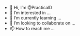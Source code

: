 - 👋 Hi, I’m @PracticalD
- 👀 I’m interested in ...
- 🌱 I’m currently learning ...
- 💞️ I’m looking to collaborate on ...
- 📫 How to reach me ...

<!---
PracticalD/PracticalD is a ✨ special ✨ repository because its `README.md` (this file) appears on your GitHub profile.
You can click the Preview link to take a look at your changes.
--->
